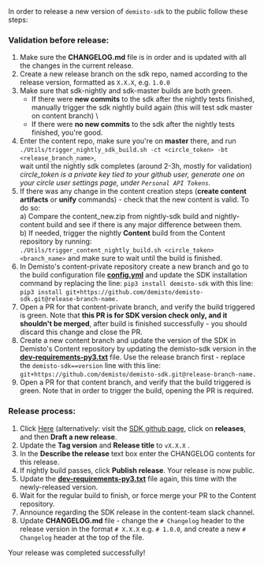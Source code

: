 In order to release a new version of `demisto-sdk` to the public follow these steps:

### Validation before release:
1) Make sure the **CHANGELOG.md** file is in order and is updated with all the changes in the current release.
2) Create a new release branch on the sdk repo, named according to the release version, formatted as `X.X.X`, e.g. `1.0.0`
3) Make sure that sdk-nightly and sdk-master builds are both green.
   * If there were **new commits** to the sdk after the nightly tests finished, manually trigger the sdk nightly build again (this will test sdk master on content branch) \
   * If there were **no new commits** to the sdk after the nightly tests finished, you're good.
4) Enter the content repo, make sure you're on **master** there, and run `./Utils/trigger_nightly_sdk_build.sh -ct <circle_token> -bt <release_branch_name>`,\
   wait until the nightly sdk completes (around 2-3h, mostly for validation)\
     _circle_token is a private key tied to your github user, generate one on your circle user settings page, under `Personal API Tokens`._
5) If there was any change in the content creation steps (**create content artifacts** or **unify** commands) - check that the new content is valid.
To do so:\
  a) Compare the content_new.zip from nightly-sdk build and nightly-content build and see if there is any major difference between them.\
  b) If needed, trigger the nightly **Content** build from the Content repository by running:\
  `./Utils/trigger_content_nightly_build.sh <circle_token> <branch_name>` and make sure to wait until the build is finished.
6) In Demisto's content-private repository create a new branch and go to the build configuration file [**config.yml**](https://github.com/demisto/content-private/blob/master/.github/workflows/config.yml) and update the SDK installation command by replacing the line: `pip3 install demisto-sdk` with this line: `pip3 install git+https://github.com/demisto/demisto-sdk.git@release-branch-name.`
7) Open a PR for that content-private branch, and verify the build triggered is green. Note that **this PR is for SDK version check only, and it shouldn't be merged**, after build is finished successfully - you should discard this change and close the PR.
8) Create a new content branch and update the version of the SDK in Demisto's Content repository by updating the demisto-sdk version in the [**dev-requirements-py3.txt**](https://github.com/demisto/content/blob/master/dev-requirements-py3.txt) file. Use the release branch first - replace the `demisto-sdk==version` line with this line: `git+https://github.com/demisto/demisto-sdk.git@release-branch-name.`
9) Open a PR for that content branch, and verify that the build triggered is green. Note that in order to trigger the build, opening the PR is required.

### Release process:
1) Click [Here](https://github.com/demisto/demisto-sdk/releases/new) (alternatively: visit the [SDK github page](https://github.com/demisto/demisto-sdk), click on **releases**, and then **Draft a new release**.
2) Update the **Tag version** and **Release title** to `vX.X.X` .
3) In the **Describe the release** text box enter the CHANGELOG contents for this release.
4) If nightly build passes, click **Publish release**. Your release is now public.
5) Update the [**dev-requirements-py3.txt**](https://github.com/demisto/content/blob/master/dev-requirements-py3.txt) file again, this time with the newly-released version.
6) Wait for the regular build to finish, or force merge your PR to the Content repository.
7) Announce regarding the SDK release in the content-team slack channel.
8) Update **CHANGELOG.md** file - change the `# Changelog` header to the release version in the format `# X.X.X` e.g. `# 1.0.0`, and create a new `# Changelog` header at the top of the file.

Your release was completed successfully!
